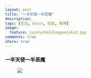 ```yaml
---
layout: post
title: "一半天使一半恶魔"
description: 
tags: [生活, Gavin, 吃饭, 微博]
image:
  feature: jocelynholdinggavinkid.jpg
comments: true
share: true
---
```


### 一半天使一半恶魔 ###

<figure>
  <a  href="{{ site.url }}/images/2014-03-15e.jpg">
  <img src="{{ site.url }}/images/2014-03-15e.jpg">
  </a>
</figure>

